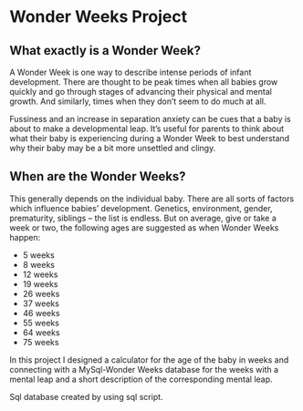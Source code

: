 # Wonder Weeks Project
## What exactly is a Wonder Week?
<p> A Wonder Week is one way to describe intense periods of infant development. There are thought to be peak times when all babies grow quickly and go through stages of advancing their physical and mental growth. And similarly, times when they don’t seem to do much at all.</p>
<p>Fussiness and an increase in separation anxiety can be cues that a baby is about to make a developmental leap. It’s useful for parents to think about what their baby is experiencing during a Wonder Week to best understand why their baby may be a bit more unsettled and clingy.</p>

## When are the Wonder Weeks?
<p>This generally depends on the individual baby. There are all sorts of factors which influence babies’ development. Genetics, environment, gender, prematurity, siblings – the list is endless.
 But on average, give or take a week or two, the following ages are suggested as when Wonder Weeks happen:</p>

+  5 weeks
+  8 weeks
+ 12 weeks
+ 19 weeks
+ 26 weeks
+ 37 weeks
+ 46 weeks
+ 55 weeks
+ 64 weeks
+ 75 weeks

<p> In this project I designed a calculator for the age of the baby in weeks and connecting with a MySql-Wonder Weeks database for the weeks with a mental leap and a short description of the corresponding mental leap.  </p>
<p> Sql database created by using sql script. </p>